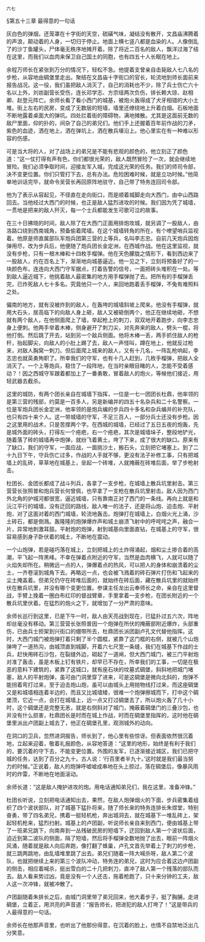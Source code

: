     六七 

   §第五十三章 最得意的一句话

   灰白色的弹烟，还笼罩在十字街的天空，硫磺气味，凝结没有散开，文昌庙沸腾着的声浪，颠动着的人身，一切归于停止。地面上横七竖八都是血染的人。人像倒乱了的沙丁鱼罐头，尸体毫无秩序地摊开着。除了将近二百名的敌人，飘洋过海了结在这里，而我们以血肉来保卫自己国土的同胞，也有四五十人长眠在地上。

   余程万师长在紧张到万分的情况下，轻松不急。他提着支曾亲自击毙敌人七八名的步枪，从容地由碉堡里走出。聚结在文昌庙十字街口的官长，轮流地到师长面前来报告战况。这一役，我们虽把敌人消灭了，自己的消耗也不少，除了兵士伤亡六十名以上外，刘岜副营长受伤，连长邓学志、方宗瑶两次负伤，排长赖大琼、赵相卿、赵登元阵亡。余师长看了看小西门的城基，被炮火轰得成了犬牙相错的大小土堆。街上左右的民房，变成了无数层的短墙，墙里还缭绕地上升着白烟。石板地面不断地露着桌面大的弹坑。四处拦着街的障碍物，满地摊散。尤其是这面前无数的敌尸里面，仰的扑的，间杂了自己的弟兄们。他们手上还握着百年前作战的刀矛，紫色的血迹，洒在地上，洒在弹坑上，洒在散兵壕沿上。他心里实在有一种难以形容的伤感。

   可是当大将的人，对了战场上的弟兄是不能有悲观的颜色的，他立刻正了颜色道：“这一仗打得有声有色，你们都很光荣的，敌人既然冒险了一次，就会继续地冒险。我们必须争取时间，迎接友军入城，完成这光荣的任务。我们的师司令部，决不变更位置。你们只管打下去，总有办法。危险困难时候，就是立功时候。”他简单地训话完毕，就命令吴营长再回原阵地驻守，自己带了特务连回司令部。

   他为了表示从容起见，不径直在走向街口，而是顺着城脚走向大西门，由中山西路回去。当他经过大西门的时候，也正是敌人猛烈进攻的时候。我们因为凭了城墙，一贯地是把来的敌人歼灭，每一个士兵都能发生可歌可泣的故事。

   在三十日拂晓的时间，敌人除了在大西门正面用排炮攻城，就另调了一股敌人，由洛路口绕到西南城角，预备偷着爬墙。在这个城墙转角的所在，有个嘹望哨兵监视着。他原是师直属部队军炮兵团第三营的上等兵，名叫李志忠。自前几天炮兵因炮弹用尽，改为步兵后，他便随了炮兵团长金定洲，在西城作战。他在这里监视，就没有步枪，只有一根木棒和十四枚手榴弹。他在天色朦胧之情形下，看到西边来了一股敌人，约在百名上下，渐渐地向城基逼近。他一见之下，立刻将预备好了的一块颜色布，连连向大西门守军据点，打着告警的信号，一面把砖头堆积在一处。等到敌人逼近城下，他挑着敌人最密集的地方用手榴弹抛了去。把所有的手榴弹丢完，已炸死敌人七十多名。究竟他只一个人，来回地跑着丢手榴弹，不兔有难照料之处。

   偏南的地方，就有没被炸到的敌人，在轰垮的城墙斜坡上爬来。他没有手榴弹，就用大石头，居高临下的向敌人身上砸，敌人又被砸倒两个，他正在继续地砸，不想就有两个敌人，在他侧面爬上了墙，举起枪上的刺刀，双双地开着跑步，向李志忠身上便刺。他两手举着木棒，侧身避开了刺刀尖，对先奔来的敌人，劈头一棍，将他打倒。然后跳了开去，站到另一个敌兵侧面。他将木棒一丢，两手抓住敌人的枪杆，抬起脚尖，向敌人的小肚上踢了去，敌人一声怪叫，蹲在地上，他就反过枪来，对敌人胸窝一刺刀。但后面爬上城来的敌人，又有十几名，一阵乱枪响起，李志忠也就英勇殉职了。所幸我们的守军，也有十几人赶到，几枚手榴弹，把敌人全消灭了。一个上等炮兵，稳住了一段阵地，在当时亲眼目睹的人，怎能不受着感动？！因之西城守军跟着都加上了一番勇敢，冒着敌人的炮火，等候他们接近，用轻武器去截杀。

   这里的城防，有两个团长亲自在城墙下指挥，一位是一七一团团长杜鼎，他率领的是第三营的残部，约莫是一百多人，另是新编并的四五十名杂兵和二十名警察。一位是军炮兵团长金定洲，他率领的是炮兵编的步兵四十多名和杂兵编并的补充队，也只有四十来个人。这一带城墙的守军，不足三百人，一部分兵士还没有步枪。因之这里用的战术，只是苦撑两个字。在西城的城墙，已经过了五日五夜的炮轰，先是城外面的砖头，打得左一个疮疤，右一个疮疤，其次是城墙垛子，整段地铲光，随着落了砖的城墙再中炮弹，就纷飞着黄土，垮了下来，成了很大的缺口。原来有了缺口，我们的守军，一面应战，一面挑沙土，搬石头，立刻把它堵塞上。到了二十九日下午，守兵伤亡过多，作战的人手就不够，更没有法子补修工事，只有把城墙上的乱砖，草草地在城基上，垒起一个砖堆，人就掩蔽在砖堆后面，举了步枪射击。

   杜团长、金团长都成了战斗列兵，各拿了一支步枪，在城墙上散兵坑里射击。第三营营长张照普和炮兵营长何曾佩，也早拿了一支枪在散兵坑里射击。敌人因为西门外北角的护城河都很宽，逼近城墙，只有靠南正对了西门的一条线。再向上就是和沅江平行的城墙，没有迂回的路线，敌人唯一的法子，还是将山炮、迫击炮、平射炮，对了这面对着的西门城墙，轮流地轰击。炮弹打在城墙上，白烟火光上涌，沙土砖石，都是倒溅。轰隆隆的炮弹爆炸声和城土崩溃飞射中的呼咤咤之声，融合一片，异常地刺激耳鼓。平射炮的炮弹，射到城基向里面直钻，在城基上的守军，很容易感到身子卧伏着的城土，不断地在震动。

   一个山炮弹，若是碰巧落在城上，立刻把城上的土炸得涌起，烟和尘土掺合着的高潮，平飞起一阵黑峰。不幸在弹着点附近的守军，当然是血肉横飞，人就可以随了火焰失却所在。稍微远一点的人，弹爆着点的热风，可以把人的身体和崩溃着的尘土，一齐卷滚到城角下去。再略远一点，也会被飞溅着的砖石弹片打伤和飞起来的尘土掩盖着。但弟兄仍守在砖堆后面的，就始终在砖后面，藏在散兵坑里的就始终伏在散兵坑里，并没有哪个变更位置。参谋主任龙出云奉师长之命，亲自在这里督战，手臂上挽着一圈白布红印的督战臂章，手里拿着一支步枪，在团长附近的一个散兵坑里伏着。在猛烈的炮火之下，就增加了一分严肃的意味。

   余师长巡行到这里，已是下午一时，敌人由天亮战到现在，已猛扑过五六次，阵地却丝毫没有移动。第三营营长张照普因一个炮弹在所伏的掩蔽部附近爆炸，头部重伤，已由兵士担架到兴街口的绷带所去，杜鼎团长派团副卢孔文代替他指挥。这时，大西门城门被炮弹打着只剩了半个圆框，紧靠了这门框的右侧，就被几个山炮弹垮了一道热沟，由城顶直到城脚，开着六七尺宽一条缝，我们在城基下作战的士兵，赶快用砖石沙包，在裂缝外边，砌起了一道闸，但大西门城门，被三门平射炮对准了轰击，虽是木板上钉有铁片，却早已不存在，所幸我们的工事，一切是在极恶的意料下建筑的，紧靠了这城口，就有座石块的坟墓式碉堡，斜斜地把城门堵塞，敌人的平射炮弹，虽可由门洞里穿了进来，可是这碉堡是微向北斜的，炮弹不能拐着弯打过来，至于迫击炮山炮，虽可以由城头上用抛物线打过来，而这座碉堡又是和城墙相连着半边的，而且又比城墙矮，很难一个炮弹擦城而下，打中这个碉堡顶，它近一点，会打在城墙上，远一点又打过碉堡去了，所以炮火轰了几十小时，这个碉堡还是完整无恙，就是右侧斜对了城门，掩蔽着碉堡门的三叠沙包，也并没有什么损害，杜鼎团长是时而在城上作战，时而在碉堡里指挥的，这时他在碉堡里派出卢团副上城去了，他正在碉堡孔里，观测城外的动向。

   在洞口的卫兵，忽然进洞报告，师长到了，他心里有些惊讶。但表面依然很沉着地，立起来迎着，敬着礼报颜色，从容地答道：“这里的地形，始终是有利于我们的，要沉着的守下去，不能变更位置。外围的友军，已逐渐接近城区，我们已把守城的任务，达到了百分之九十。古人说：‘行百里者半九十。’这时就是我们最当努力的时候。”正说着，敌人的炮弹呼嘘嘘成串地在头上掠过，落在碉堡后，像暴风雨时的炸雷，不断地在地面滚动。

   余师长道：“这是敌人掩护进攻的炮。用电话通知弟兄们，我在这里，准备冲锋。”

   杜团长听说，立刻把电话通知出去，果然，在敌人炮弹烟火的下面，步兵密集着组织了四个波状部队，对了城基下猛扑将来，随了师长来的特务连排长朱煜堂，特别奋勇，带了四名弟兄，携着一挺轻机枪，奔出城洞去，就在城基下一堆乱砖上，架起轻机枪来，猛烈扫射。城基上的卢团副，听说师长亲自来到西门，便由城基上带了一班弟兄跳下，向南奔到一丛残破民房的短墙下，迂回到敌人第一个波状后面，迫近到第二波队的侧面，隔了短墙，然后将手榴弹全数地抛了出去，眼前一阵烟火风涌，随着就是敌人向后奔跑，像打翻了蜂巢，卢孔文首先举着上了刺刀的步枪，就三跳两跳地，由乱墙堆里跳了出去。弟兄们随着一阵大喊杀呀，敌人第二个波队，也就把继续上来的第三个波队冲动，特务连的弟兄，这时为应合着这边卢团副的侧击，相应着喊杀，挺出雪白的二十几把刺刀，直冲了敌人第一个残落的部队而去。敌人看来势过凶，竟是没有一个人还击，拖着枪跑了，只十来分钟的工夫，敌人这一次冲锋，就被冲散了。

   卢团副随着朱排长之后，由城门洞里带了弟兄回来，他大着步子，挺了胸脯，走进碉堡，立着正，用洪亮的声音道：“报告师长，把进犯的敌人打垮了！”这是带兵的人最得意的一句话。

   余师长在他那声音里，也听出了他那份得意，在沉着的脸上，也情不自禁地泛出几分笑意。

